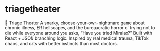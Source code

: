# triagetheater
🧨 Triage Theater A snarky, choose-your-own-nightmare game about chronic illness, ER hellscapes, and the bureaucratic horror of trying not to die while everyone around you asks, “Have you tried Miralax?”  Built with React + JSON branching logic. Inspired by real medical trauma, TikTok chaos, and cats with better instincts than most doctors.
